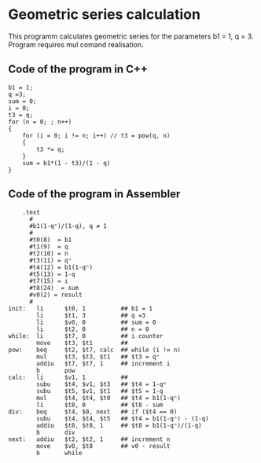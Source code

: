 # Geometric series calculation
This programm calculates geometric series for the parameters b1 = 1, q = 3. Program requires mul comand realisation.

## Code of the program in C++
    
    b1 = 1;
    q =3;
    sum = 0;
    i = 0;
    t3 = q;
    for (n = 0; ; n++)
    {    
        for (i = 0; i != n; i++) // t3 = pow(q, n)
        {
            t3 *= q;
        }
        sum = b1*(1 - t3)/(1 - q)
    }

## Code of the program in Assembler
        .text
          #
          #b1(1-qⁿ)/(1-q), q ≠ 1
          #
          #t0(8)  = b1
          #t1(9)  = q
          #t2(10) = n
          #t3(11) = qⁿ
          #t4(12) = b1(1-qⁿ)
          #t5(13) = 1-q
          #t7(15) = i
          #t8(24)  = sum
          #v0(2) = result
          #
    init:   li      $t0, 1          ## b1 = 1
            li      $t1, 3          ## q =3
            li      $v0, 0          ## sum = 0
            li      $t2, 0          ## n = 0
    while:  li      $t7, 0          ## i counter
            move    $t3, $t1        ##
    pow:    beq     $t2, $t7, calc  ## while (i != n)
            mul     $t3, $t3, $t1   ## $t3 = qⁿ
            addiu   $t7, $t7, 1     ## increment i
            b       pow
    calc:   li      $v1, 1          ##
            subu    $t4, $v1, $t3   ## $t4 = 1-qⁿ
            subu    $t5, $v1, $t1   ## $t5 = 1-q
            mul     $t4, $t4, $t0   ## $t4 = b1(1-qⁿ)
            li      $t8, 0          ## $t8 - sum
    div:    beq     $t4, $0, next   ## if ($t4 == 0)
            subu    $t4, $t4, $t5   ## $t4 = b1(1-qⁿ) - (1-q)
            addiu   $t8, $t8, 1     ## $t8 = b1(1-qⁿ)/(1-q)
            b       div
    next:   addiu   $t2, $t2, 1     ## increment n
            move    $v0, $t8        ## v0 - result
            b       while
